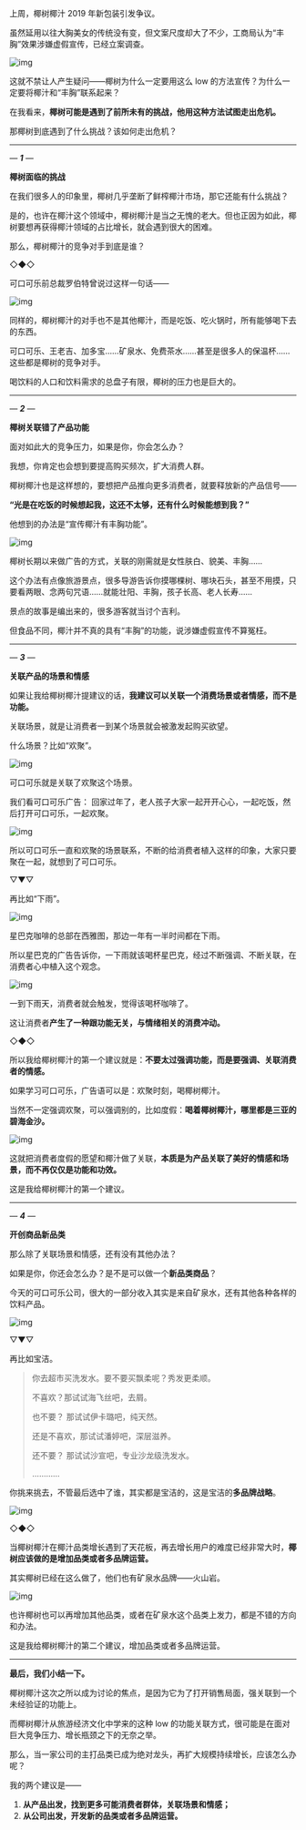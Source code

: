 上周，椰树椰汁 2019 年新包装引发争议。

虽然延用以往大胸美女的传统没有变，但文案尺度却大了不少，工商局认为“丰胸”效果涉嫌虚假宣传，已经立案调查。

![img](https://mmbiz.qpic.cn/mmbiz_png/Eia1pKbzLGbQiae893FXIL8G5gjiaWH9iawUTmk9QLKMpmQib8Hwqoaq9FicY6XvHTNT0cXgvQ5X5NSp4QcYVGrD1wLg/640?wx_fmt=png&tp=webp&wxfrom=5&wx_lazy=1&wx_co=1)

这就不禁让人产生疑问——椰树为什么一定要用这么 low 的方法宣传？为什么一定要将椰汁和“丰胸”联系起来？

在我看来，**椰树可能是遇到了前所未有的挑战，他用这种方法试图走出危机。**

那椰树到底遇到了什么挑战？该如何走出危机？





------



*—* ***1*** *—*

**椰树面临的挑战**



在我们很多人的印象里，椰树几乎垄断了鲜榨椰汁市场，那它还能有什么挑战？

是的，也许在椰汁这个领域中，椰树椰汁是当之无愧的老大。但也正因为如此，椰树要想再获得椰汁领域的占比增长，就会遇到很大的困难。

那么，椰树椰汁的竞争对手到底是谁？



◇◆◇



可口可乐前总裁罗伯特曾说过这样一句话——

![img](https://mmbiz.qpic.cn/mmbiz_jpg/Eia1pKbzLGbQiae893FXIL8G5gjiaWH9iawUWOFicS6FTEacIaNG7KrW4FEb1rxL24ibO4y6FFlor29VbrsdicfWhJvLg/640?wx_fmt=jpeg&tp=webp&wxfrom=5&wx_lazy=1&wx_co=1)

同样的，椰树椰汁的对手也不是其他椰汁，而是吃饭、吃火锅时，所有能够喝下去的东西。

可口可乐、王老吉、加多宝……矿泉水、免费茶水……甚至是很多人的保温杯……这些都是椰树的竞争对手。

喝饮料的人口和饮料需求的总盘子有限，椰树的压力也是巨大的。



------



*—* ***2*** *—*

**椰树关联错了产品功能**



面对如此大的竞争压力，如果是你，你会怎么办？

我想，你肯定也会想到要提高购买频次，扩大消费人群。

椰树椰汁也是这样想的，要想把产品推向更多消费者，就要释放新的产品信号——

**“光是在吃饭的时候想起我，这还不太够，还有什么时候能想到我？”**

他想到的办法是“宣传椰汁有丰胸功能”。

![img](https://mmbiz.qpic.cn/mmbiz_jpg/Eia1pKbzLGbQiae893FXIL8G5gjiaWH9iawUU4DhNicMicU74Kg6LQibVibIgFmJa1WfUzY432LS5Gibksq2qJ8TEBr2J8w/640?wx_fmt=jpeg&tp=webp&wxfrom=5&wx_lazy=1&wx_co=1)

椰树长期以来做广告的方式，关联的刚需就是女性肤白、貌美、丰胸……

这个办法有点像旅游景点，很多导游告诉你摸哪棵树、哪块石头，甚至不用摸，只要看两眼、念两句咒语……就能壮阳、丰胸，孩子长高、老人长寿……

景点的故事是编出来的，很多游客就当讨个吉利。

但食品不同，椰汁并不真的具有“丰胸”的功能，说涉嫌虚假宣传不算冤枉。



------



*—* ***3*** *—*

**关联产品的场景和情感**



如果让我给椰树椰汁提建议的话，**我建议可以关联一个消费场景或者情感，而不是功能。**

关联场景，就是让消费者一到某个场景就会被激发起购买欲望。



什么场景？比如“欢聚”。

![img](https://mmbiz.qpic.cn/mmbiz_jpg/Eia1pKbzLGbQiae893FXIL8G5gjiaWH9iawUnr06VTsP4uWEichc3uhU2kaia7W6e5f3V1PFia5pl6TkxzhxQQufiagjhw/640?wx_fmt=jpeg&tp=webp&wxfrom=5&wx_lazy=1&wx_co=1)

可口可乐就是关联了欢聚这个场景。

我们看可口可乐广告： 回家过年了，老人孩子大家一起开开心心，一起吃饭，然后打开可口可乐，一起欢聚。

![img](https://mmbiz.qpic.cn/mmbiz_gif/Eia1pKbzLGbQiae893FXIL8G5gjiaWH9iawUxpnJPTWfIlRYJxsCkmic54LjqnKvh3MyRcQ1icsMjkHqdnV23SySGqog/640?wx_fmt=gif&tp=webp&wxfrom=5&wx_lazy=1)

所以可口可乐一直和欢聚的场景联系，不断的给消费者植入这样的印象，大家只要聚在一起，就想到了可口可乐。



▽▼▽



再比如“下雨”。

![img](https://mmbiz.qpic.cn/mmbiz_gif/Eia1pKbzLGbQiae893FXIL8G5gjiaWH9iawUGYpGPWS8msPrIdOXhjL3dYCVtwu7iaQk79uco5ibVGIEFbCmT3SkEMUg/640?wx_fmt=gif&tp=webp&wxfrom=5&wx_lazy=1)

星巴克咖啡的总部在西雅图，那边一年有一半时间都在下雨。

所以星巴克的广告告诉你，一下雨就该喝杯星巴克，经过不断强调、不断关联，在消费者心中植入这个观念。

![img](https://mmbiz.qpic.cn/mmbiz_jpg/Eia1pKbzLGbQiae893FXIL8G5gjiaWH9iawUG0oYgra617iavg7aLIHfibZibH6lsuewhKqHwp7pITV1WGzxrzFjSwib6Q/640?wx_fmt=jpeg&tp=webp&wxfrom=5&wx_lazy=1&wx_co=1)

一到下雨天，消费者就会触发，觉得该喝杯咖啡了。

这让消费者**产生了一种跟功能无关，与情绪相关的消费冲动。**



◇◆◇



所以我给椰树椰汁的第一个建议就是：**不要太过强调功能，而是要强调、关联消费者的情感。**

如果学习可口可乐，广告语可以是：欢聚时刻，喝椰树椰汁。

当然不一定强调欢聚，可以强调别的，比如度假：**喝着椰树椰汁，哪里都是三亚的碧海金沙。**

![img](https://mmbiz.qpic.cn/mmbiz_jpg/Eia1pKbzLGbQiae893FXIL8G5gjiaWH9iawUPQzzahnPNxZJZIPrej8yB28lZvKOC8GAkcnP9YUABRO5Hfngokg1LQ/640?wx_fmt=jpeg&tp=webp&wxfrom=5&wx_lazy=1&wx_co=1)

这就把消费者度假的愿望和椰汁做了关联，**本质是为产品关联了美好的情感和场景，而不再仅仅是功能和功效。**

这是我给椰树椰汁的第一个建议。



------



*—* ***4*** *—*

**开创商品新品类**



那么除了关联场景和情感，还有没有其他办法？

如果是你，你还会怎么办？是不是可以做一个**新品类商品**？

今天的可口可乐公司，很大的一部分收入其实是来自矿泉水，还有其他各种各样的饮料产品。

![img](https://mmbiz.qpic.cn/mmbiz_jpg/Eia1pKbzLGbQiae893FXIL8G5gjiaWH9iawUw9iaJuZc1Z4F6CxaZxPtTHgMibVicZicQ044UzwdiamRicl0HnZCVBoaq4Vg/640?wx_fmt=jpeg&tp=webp&wxfrom=5&wx_lazy=1&wx_co=1)

▽▼▽



再比如宝洁。

> 你去超市买洗发水。要不要买飘柔呢？秀发更柔顺。
>
> 不喜欢？那试试海飞丝吧，去屑。
>
> 也不要？ 那试试伊卡璐吧，纯天然。
>
> 还是不喜欢，那试试潘婷吧，深层滋养。
>
> 还不要？ 那试试沙宣吧，专业沙龙级洗发水。
>
> …………

你挑来挑去，不管最后选中了谁，其实都是宝洁的，这是宝洁的**多品牌战略**。

![img](https://mmbiz.qpic.cn/mmbiz_jpg/Eia1pKbzLGbQiae893FXIL8G5gjiaWH9iawUUOueqlIiaJicxOYhCicE0ciao2ovz0AXCecgdEr0OianPCBFrJibaqbLaaLg/640?wx_fmt=jpeg&tp=webp&wxfrom=5&wx_lazy=1&wx_co=1)

◇◆◇



当椰树椰汁在椰汁品类增长遇到了天花板，再去增长用户的难度已经非常大时，**椰树应该做的是增加品类或者多品牌运营。**

其实椰树已经在这么做了，他们也有矿泉水品牌——火山岩。

![img](https://mmbiz.qpic.cn/mmbiz_jpg/Eia1pKbzLGbQiae893FXIL8G5gjiaWH9iawUubt3ibMpY5zgrSCB2oHkH8sNjWRlFgDD41hk538fgQjkibI4Y3Oot1EQ/640?wx_fmt=jpeg&tp=webp&wxfrom=5&wx_lazy=1&wx_co=1)

也许椰树也可以再增加其他品类，或者在矿泉水这个品类上发力，都是不错的方向和办法。

这是我给椰树椰汁的第二个建议，增加品类或者多品牌运营。



------





**最后，我们小结一下。**

椰树椰汁这次之所以成为讨论的焦点，是因为它为了打开销售局面，强关联到一个未经验证的功能上。

而椰树椰汁从旅游经济文化中学来的这种 low 的功能关联方式，很可能是在面对巨大竞争压力、增长瓶颈之下的无奈之举。

那么，当一家公司的主打品类已成为绝对龙头，再扩大规模持续增长，应该怎么办呢？

我的两个建议是——

1. **从产品出发，找到更多可能消费者群体，关联场景和情感；**
2. **从公司出发，开发新的品类或者多品牌运营。**